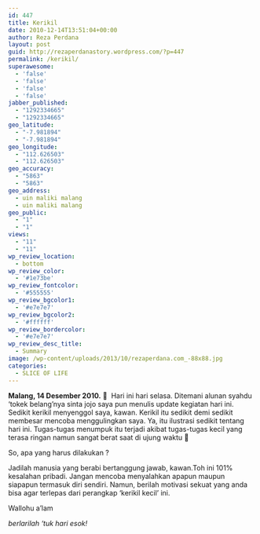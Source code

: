 ```yaml
---
id: 447
title: Kerikil
date: 2010-12-14T13:51:04+00:00
author: Reza Perdana
layout: post
guid: http://rezaperdanastory.wordpress.com/?p=447
permalink: /kerikil/
superawesome:
  - 'false'
  - 'false'
  - 'false'
  - 'false'
jabber_published:
  - "1292334665"
  - "1292334665"
geo_latitude:
  - "-7.981894"
  - "-7.981894"
geo_longitude:
  - "112.626503"
  - "112.626503"
geo_accuracy:
  - "5863"
  - "5863"
geo_address:
  - uin maliki malang
  - uin maliki malang
geo_public:
  - "1"
  - "1"
views:
  - "11"
  - "11"
wp_review_location:
  - bottom
wp_review_color:
  - '#1e73be'
wp_review_fontcolor:
  - '#555555'
wp_review_bgcolor1:
  - '#e7e7e7'
wp_review_bgcolor2:
  - '#ffffff'
wp_review_bordercolor:
  - '#e7e7e7'
wp_review_desc_title:
  - Summary
image: /wp-content/uploads/2013/10/rezaperdana.com_-88x88.jpg
categories:
  - SLICE OF LIFE
---
```

**Malang, 14 Desember 2010.** 🙂&nbsp; Hari ini hari selasa. Ditemani alunan syahdu &#8216;tokek belang&#8217;nya sinta jojo saya pun menulis update kegiatan hari ini. Sedikit kerikil menyenggol saya, kawan. Kerikil itu sedikit demi sedikit membesar mencoba menggulingkan saya. Ya, itu ilustrasi sedikit tentang hari ini. Tugas-tugas menumpuk itu terjadi akibat tugas-tugas kecil yang terasa ringan namun sangat berat saat di ujung waktu 🙁

So, apa yang harus dilakukan ?<!--more-->

Jadilah manusia yang berabi bertanggung jawab, kawan.Toh ini 101% kesalahan pribadi. Jangan mencoba menyalahkan apapun maupun siapapun termasuk diri sendiri. Namun, berilah motivasi sekuat yang anda bisa agar terlepas dari perangkap &#8216;kerikil kecil&#8217; ini.

Wallohu a&#8217;lam

_berlarilah &#8216;tuk hari esok!_

<div id="geo-post-447" class="geo geo-post" style="display: none">
  <span class="latitude">-7.981894</span><span class="longitude">112.626503</span>
</div>